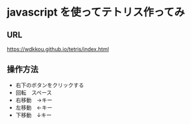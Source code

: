 # javascript を使ってテトリス作ってみ
## URL
https://wdkkou.github.io/tetris/index.html

## 操作方法
- 右下のボタンをクリックする
- 回転　スペース
- 右移動　→キー
- 左移動　←キー
- 下移動　↓キー
